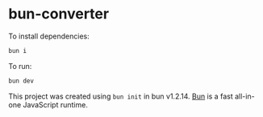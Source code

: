 # bun-converter

To install dependencies:

```bash
bun i
```

To run:

```bash
bun dev
```

This project was created using `bun init` in bun v1.2.14. [Bun](https://bun.sh) is a fast all-in-one JavaScript runtime.
